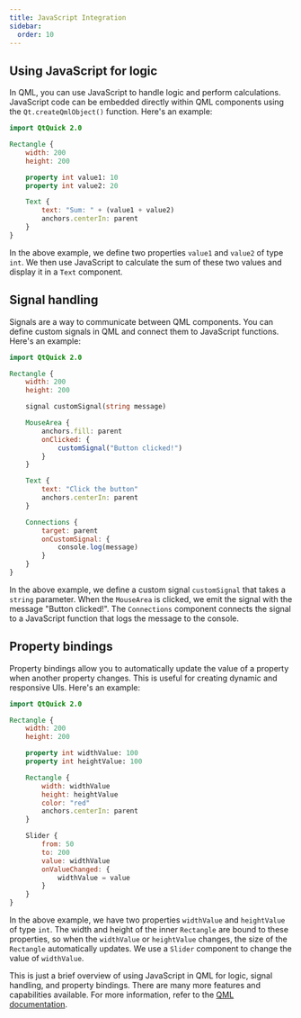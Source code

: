 ```yaml
---
title: JavaScript Integration
sidebar:
  order: 10
---
```


## Using JavaScript for logic

In QML, you can use JavaScript to handle logic and perform calculations. JavaScript code can be embedded directly within QML components using the `Qt.createQmlObject()` function. Here's an example:

```qml
import QtQuick 2.0

Rectangle {
    width: 200
    height: 200

    property int value1: 10
    property int value2: 20

    Text {
        text: "Sum: " + (value1 + value2)
        anchors.centerIn: parent
    }
}
```

In the above example, we define two properties `value1` and `value2` of type `int`. We then use JavaScript to calculate the sum of these two values and display it in a `Text` component.

## Signal handling

Signals are a way to communicate between QML components. You can define custom signals in QML and connect them to JavaScript functions. Here's an example:

```qml
import QtQuick 2.0

Rectangle {
    width: 200
    height: 200

    signal customSignal(string message)

    MouseArea {
        anchors.fill: parent
        onClicked: {
            customSignal("Button clicked!")
        }
    }

    Text {
        text: "Click the button"
        anchors.centerIn: parent
    }

    Connections {
        target: parent
        onCustomSignal: {
            console.log(message)
        }
    }
}
```

In the above example, we define a custom signal `customSignal` that takes a `string` parameter. When the `MouseArea` is clicked, we emit the signal with the message "Button clicked!". The `Connections` component connects the signal to a JavaScript function that logs the message to the console.

## Property bindings

Property bindings allow you to automatically update the value of a property when another property changes. This is useful for creating dynamic and responsive UIs. Here's an example:

```qml
import QtQuick 2.0

Rectangle {
    width: 200
    height: 200

    property int widthValue: 100
    property int heightValue: 100

    Rectangle {
        width: widthValue
        height: heightValue
        color: "red"
        anchors.centerIn: parent
    }

    Slider {
        from: 50
        to: 200
        value: widthValue
        onValueChanged: {
            widthValue = value
        }
    }
}
```

In the above example, we have two properties `widthValue` and `heightValue` of type `int`. The width and height of the inner `Rectangle` are bound to these properties, so when the `widthValue` or `heightValue` changes, the size of the `Rectangle` automatically updates. We use a `Slider` component to change the value of `widthValue`.

This is just a brief overview of using JavaScript in QML for logic, signal handling, and property bindings. There are many more features and capabilities available. For more information, refer to the [QML documentation](https://doc.qt.io/qt-5/qmlapplications.html).